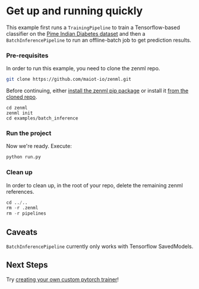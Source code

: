 # Get up and running quickly

This example first runs a `TrainingPipeline` to train a Tensorflow-based classifier on the [Pime Indian Diabetes dataset](https://www.kaggle.com/uciml/pima-indians-diabetes-database) and then a `BatchInferencePipeline` to run an offline-batch job to get prediction results.

### Pre-requisites

In order to run this example, you need to clone the zenml repo.

```bash
git clone https://github.com/maiot-io/zenml.git
```

Before continuing, either [install the zenml pip package](https://docs.zenml.io/getting-started/installation.html) or install it [from the cloned repo](../zenml.md).

```text
cd zenml
zenml init
cd examples/batch_inference
```

### Run the project

Now we're ready. Execute:

```bash
python run.py
```

### Clean up

In order to clean up, in the root of your repo, delete the remaining zenml references.

```python
cd ../..
rm -r .zenml
rm -r pipelines
```

## Caveats

`BatchInferencePipeline` currently only works with Tensorflow SavedModels.

## Next Steps

Try [creating your own custom pytorch trainer](https://docs.zenml.io/getting-started/creating-custom-logic.html)!

